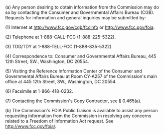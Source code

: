 (a) Any person desiring to obtain information from the Commission may do so by contacting the Consumer and Governmental Affairs Bureau (CGB). Requests for information and general inquiries may be submitted by:

(1) Internet at http://www.fcc.gov/cgb/fccinfo or http://www.fcc.gov/foia.
                

(2) Telephone at 1-888-CALL-FCC (1-888-225-5322).

(3) TDD/TDY at 1-888-TELL-FCC (1-888-835-5322).

(4) Correspondence to: Consumer and Governmental Affairs Bureau, 445 12th Street, SW., Washington, DC 20554.

(5) Visiting the Reference Information Center of the Consumer and Governmental Affairs Bureau at Room CY-A257 of the Commission's main office at 445 12th Street, SW., Washington, DC 20554.

(6) Facsimile at 1-866-418-0232.

(7) Contacting the Commission's Copy Contractor, see § 0.465(a).

(b) The Commission's FOIA Public Liaison is available to assist any person requesting information from the Commission in resolving any concerns related to a Freedom of Information Act request. See http://www.fcc.gov/foia/.
                

